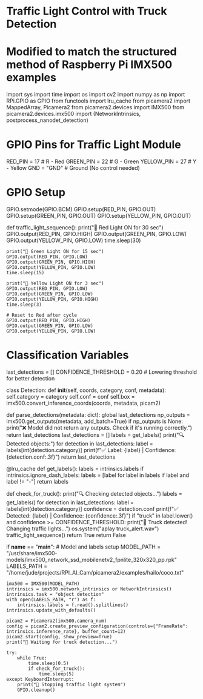 # Traffic Light Control with Truck Detection
# Modified to match the structured method of Raspberry Pi IMX500 examples

import sys
import time
import os
import cv2
import numpy as np
import RPi.GPIO as GPIO
from functools import lru_cache
from picamera2 import MappedArray, Picamera2
from picamera2.devices import IMX500
from picamera2.devices.imx500 import (NetworkIntrinsics, postprocess_nanodet_detection)

# GPIO Pins for Traffic Light Module
RED_PIN = 17  # R - Red
GREEN_PIN = 22  # G - Green
YELLOW_PIN = 27  # Y - Yellow
GND = "GND"  # Ground (No control needed)

# GPIO Setup
GPIO.setmode(GPIO.BCM)
GPIO.setup(RED_PIN, GPIO.OUT)
GPIO.setup(GREEN_PIN, GPIO.OUT)
GPIO.setup(YELLOW_PIN, GPIO.OUT)

def traffic_light_sequence():
    print("🚦 Red Light ON for 30 sec")
    GPIO.output(RED_PIN, GPIO.HIGH)
    GPIO.output(GREEN_PIN, GPIO.LOW)
    GPIO.output(YELLOW_PIN, GPIO.LOW)
    time.sleep(30)

    print("🚦 Green Light ON for 15 sec")
    GPIO.output(RED_PIN, GPIO.LOW)
    GPIO.output(GREEN_PIN, GPIO.HIGH)
    GPIO.output(YELLOW_PIN, GPIO.LOW)
    time.sleep(15)

    print("🚦 Yellow Light ON for 3 sec")
    GPIO.output(RED_PIN, GPIO.LOW)
    GPIO.output(GREEN_PIN, GPIO.LOW)
    GPIO.output(YELLOW_PIN, GPIO.HIGH)
    time.sleep(3)

    # Reset to Red after cycle
    GPIO.output(RED_PIN, GPIO.HIGH)
    GPIO.output(GREEN_PIN, GPIO.LOW)
    GPIO.output(YELLOW_PIN, GPIO.LOW)

# Classification Variables
last_detections = []
CONFIDENCE_THRESHOLD = 0.20  # Lowering threshold for better detection

class Detection:
    def __init__(self, coords, category, conf, metadata):
        self.category = category
        self.conf = conf
        self.box = imx500.convert_inference_coords(coords, metadata, picam2)

def parse_detections(metadata: dict):
    global last_detections
    np_outputs = imx500.get_outputs(metadata, add_batch=True)
    if np_outputs is None:
        print("❌ Model did not return any outputs. Check if it's running correctly.")
        return last_detections
    last_detections = []
    labels = get_labels()
    print("🔍 Detected objects:")
    for detection in last_detections:
        label = labels[int(detection.category)]
        print(f"✅ Label: {label} | Confidence: {detection.conf:.3f}")
    return last_detections

@lru_cache
def get_labels():
    labels = intrinsics.labels
    if intrinsics.ignore_dash_labels:
        labels = [label for label in labels if label and label != "-"]
    return labels

def check_for_truck():
    print("🔍 Checking detected objects...")
    labels = get_labels()
    for detection in last_detections:
        label = labels[int(detection.category)]
        confidence = detection.conf
        print(f"✅ Detected: {label} | Confidence: {confidence:.3f}")
        if "truck" in label.lower() and confidence >= CONFIDENCE_THRESHOLD:
            print("🚛 Truck detected! Changing traffic lights...")
            os.system("aplay truck_alert.wav")
            traffic_light_sequence()
            return True
    return False

if __name__ == "__main__":
    # Model and labels setup
    MODEL_PATH = "/usr/share/imx500-models/imx500_network_ssd_mobilenetv2_fpnlite_320x320_pp.rpk"
    LABELS_PATH = "/home/jude/projects/RPI_AI_Cam/picamera2/examples/hailo/coco.txt"

    imx500 = IMX500(MODEL_PATH)
    intrinsics = imx500.network_intrinsics or NetworkIntrinsics()
    intrinsics.task = "object detection"
    with open(LABELS_PATH, "r") as f:
        intrinsics.labels = f.read().splitlines()
    intrinsics.update_with_defaults()

    picam2 = Picamera2(imx500.camera_num)
    config = picam2.create_preview_configuration(controls={"FrameRate": intrinsics.inference_rate}, buffer_count=12)
    picam2.start(config, show_preview=True)
    print("🚦 Waiting for truck detection...")
    
    try:
        while True:
            time.sleep(0.5)
            if check_for_truck():
                time.sleep(5)
    except KeyboardInterrupt:
        print("🚦 Stopping traffic light system")
        GPIO.cleanup()
